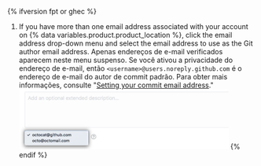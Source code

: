 {% ifversion fpt or ghec %}
1. If you have more than one email address associated with your account on
{% data variables.product.product_location %}, click the email address drop-down menu and select the email address to use as the Git author email address. Apenas endereços de e-mail verificados aparecem neste menu suspenso. Se você ativou a privacidade do endereço de e-mail, então `<username>@users.noreply.github.com` é o endereço de e-mail do autor de commit padrão.  Para obter mais informações, consulte "[Setting your commit email address](/articles/setting-your-commit-email-address)."
![Escolha um endereço de e-mail commit](/assets/images/help/repository/choose-commit-email-address.png)
{% endif %}
